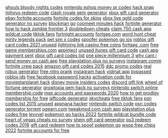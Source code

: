 <a href="https://lookerstudio.google.com/reporting/34466aa1-850e-47a5-9a6d-aa7a5d02c724/page/DjD">ghouls bloody nights codes</a>
<a href="https://lookerstudio.google.com/reporting/f0269b8c-ae65-43c4-9c8e-2ecf97273758/page/DjD">nintendo eshop money qr codes</a>
<a href="https://lookerstudio.google.com/reporting/19810da6-b0a4-43b8-b08b-7d4821cd7d00/page/DjD">hack snap</a>
<a href="https://lookerstudio.google.com/reporting/2d12869c-015a-4da7-8360-f6ae65b272d4/page/DjD">mihoyo redeem code</a>
<a href="https://lookerstudio.google.com/reporting/6d7a4da6-beb2-49f0-9541-1cf0e2656141/page/DjD">clash royale gem generator</a>
<a href="https://lookerstudio.google.com/reporting/4ea5d0d7-f8ad-4e40-8015-bd23e6600742/page/DjD">xbox gift card generator</a>
<a href="https://lookerstudio.google.com/reporting/0535401c-1a6f-4bd1-91a2-51bbec841f25?s=kHsPBlmgQlI">ebay fortnite accounts</a>
<a href="https://lookerstudio.google.com/reporting/c2773db6-3d4c-4189-b800-4990b0828dd0/page/DjD">fortnite codes for skins</a>
<a href="https://lookerstudio.google.com/reporting/db69bbbf-31c5-4d97-869f-bcafc06c228d/page/DjD">xbox live gold code generator no survey</a>
<a href="https://lookerstudio.google.com/reporting/049c5860-61ca-4162-b191-efa72f09f686?s=j1G_hDgTiQU">blockman go</a>
<a href="https://lookerstudio.google.com/reporting/ecc62756-6775-43c7-9dbf-1eaefe362b9d/page/DjD">coomeet minutes hack</a>
<a href="https://lookerstudio.google.com/s/rtJM1ziKhes">fortnite generator</a>
<a href="https://lookerstudio.google.com/s/liMM-jGkYOU">how to hack zombie frontier 3</a>
<a href="https://lookerstudio.google.com/reporting/787806fe-42a6-485b-8012-8498dda24437/page/DjD">doubledown cheats</a>
<a href="https://lookerstudio.google.com/reporting/b5cf37fd-1deb-4031-bb34-8c70303324b1/page/DjD">claim 750 cash app</a>
<a href="https://lookerstudio.google.com/reporting/8111ed4e-698a-42c1-8cf5-6e0833a55c5d/page/DjD">wildcat code</a>
<a href="https://lookerstudio.google.com/reporting/d854e5e9-b22e-43ca-a1e9-27625014cb54/page/OD2AD">tiktok fans</a>
<a href="https://lookerstudio.google.com/reporting/00f04d11-4d51-4c03-9930-a0c804dd9bcd/page/DjD">fortnight accounts</a>
<a href="https://lookerstudio.google.com/s/uE3WvHbi2rk">fortgag.com</a>
<a href="https://lookerstudio.google.com/s/qjhMCTRHpNI">word hunt cheat</a>
<a href="https://lookerstudio.google.com/reporting/0cbd04e4-b81c-4f9a-83e0-07338ce3d0ad/page/DjD">minty legends pack</a>
<a href="https://lookerstudio.google.com/reporting/0e8d94c8-2087-44ff-91d8-840cc35f7d3a/page/DjD">pet sim x codes</a>
<a href="https://lookerstudio.google.com/reporting/5023120b-f1f6-4659-907e-90522863ef98/page/DjD">spoofer pokemon go ios</a>
<a href="https://lookerstudio.google.com/reporting/2f013231-5b19-4805-9cc9-4272d5160b70/page/DjD">roblox gift card codes 2021 unused</a>
<a href="https://lookerstudio.google.com/reporting/d2ad9df2-70be-4977-8594-be43c73b7adc/page/DjD">lightning link casino free coins</a>
<a href="https://lookerstudio.google.com/reporting/091acf3a-e50a-4a5c-a1a2-fd70b5cdea4a?s=tPd60Wx_NGU">fortgag .com</a>
<a href="https://lookerstudio.google.com/reporting/ddf032ee-7a7c-47a4-9d68-4e799164c911/page/DjD">free game memberships.com</a>
<a href="https://lookerstudio.google.com/reporting/704523c2-b12b-4542-aa30-4190c79e005b/page/DjD">appinject</a>
<a href="https://lookerstudio.google.com/reporting/f2a7d3c6-3247-45fa-8d7c-2c8569b5cb90/page/DjD">unused itunes gift card code</a>
<a href="https://lookerstudio.google.com/reporting/6c4d4a98-0508-421c-affc-7e90d936594b/page/DjD">cash app payment sent</a>
<a href="https://lookerstudio.google.com/reporting/f91d3790-803f-4cd3-bac5-ad65176caf61/page/DjD">xbox gift card codes list</a>
<a href="https://lookerstudio.google.com/reporting/2dd5aa25-6223-490c-a548-aa89c6fbf63c/page/DjD">one piece millennium 3</a>
<a href="https://lookerstudio.google.com/reporting/0c261565-f129-49fa-a703-00f03a62d8e0/page/DjD">why cant i send money on cash app</a>
<a href="https://lookerstudio.google.com/reporting/2f6f134a-2eef-4008-91b0-6662f3324b14/page/DjD">free playstation plus no surveys</a>
<a href="https://lookerstudio.google.com/reporting/d320115e-f878-4e9f-928d-366a5e19e961/page/DjD">instagram comm</a>
<a href="https://lookerstudio.google.com/reporting/edbb7185-130b-4c16-8e73-50e38ca75db9/page/DjD">fortnite crew pack</a>
<a href="https://lookerstudio.google.com/reporting/57d06805-7942-41dd-b632-6d563dd0cb09/page/DjD">amazon gift card codes 2015</a>
<a href="https://lookerstudio.google.com/reporting/015ff42a-7988-4d86-b01e-71c06e543c9f/page/0ppDD">ddc promo codes</a>
<a href="https://lookerstudio.google.com/reporting/eba12035-6dfc-4cec-a3ec-7c5d1fe0b769/page/DjD">real robux generator</a>
<a href="https://lookerstudio.google.com/reporting/5505711b-4311-494b-92ea-f21a7e5ca4a3/page/DjD">free nitro prank</a>
<a href="https://lookerstudio.google.com/reporting/2a82d8fc-6d71-484f-a8b2-6b9dddb76999/page/DjD">instagram hack</a>
<a href="https://lookerstudio.google.com/s/jhOGPcCWko8">vidmat app</a>
<a href="https://lookerstudio.google.com/reporting/79b87188-5651-4546-9b3c-2fa881ef3333/page/DjD">bypassed roblox ids</a>
<a href="https://lookerstudio.google.com/reporting/dbe4a5c1-7f1a-4385-b26b-14b691b8d95d/page/DjD">free facebook password hacks</a>
<a href="https://lookerstudio.google.com/reporting/ded423d7-a7ab-4028-b884-af82b352e16c/page/DjD">activation code for moviestarplanet hack</a>
<a href="https://lookerstudio.google.com/reporting/ee0189e9-0c86-410a-9c1a-1cd3d169cb5d/page/DjD">disney movie insiders codes</a>
<a href="https://lookerstudio.google.com/reporting/fe363ccc-14d9-487b-a67c-8b2e23b4a1a0/page/DjD">discord gift link</a>
<a href="https://lookerstudio.google.com/s/imLFk9897Jg">wheel of fortune generator</a>
<a href="https://lookerstudio.google.com/reporting/dfa1875b-8237-4bae-95c2-9237957f9515/page/DjD">growtopia gem hack no surveys</a>
<a href="https://lookerstudio.google.com/reporting/5b39d2c6-e12a-4e65-9f0e-f8054ebad786/page/DjD">nintendo switch online membership code</a>
<a href="https://lookerstudio.google.com/reporting/ec3d447e-737d-4745-8059-0808214b3113/page/DjD">msp accounts and passwords 2020</a>
<a href="https://lookerstudio.google.com/reporting/0930d43c-80d1-4971-9567-6131d07134ed?s=sYOmlKYKt_Y">how to get prodigy membership for free</a>
<a href="https://lookerstudio.google.com/reporting/53e1eec7-41b1-4018-87c1-79289dfce3d9/page/DjD">giftcode generator</a>
<a href="https://lookerstudio.google.com/reporting/ee8c9f90-e0d9-4992-9a4b-6bac8b24840b/page/DjD">skycheats</a>
<a href="https://lookerstudio.google.com/reporting/aa8c6197-b516-443b-a1f1-e2d629be0f15/page/DjD">free tiktok fans</a>
<a href="https://lookerstudio.google.com/reporting/4f0e1185-0e6e-4c65-84c4-2fcfbaf90001/page/KJHED">psn codes list 2015 unused</a>
<a href="https://lookerstudio.google.com/reporting/373ce25a-b949-4cee-8411-30990176459a?s=g-TrcOxy_2Y">appnana hacker</a>
<a href="https://lookerstudio.google.com/reporting/e19b4907-5b06-4891-8e1d-0f503ff7d57a/page/DjD">nintendo switch code</a>
<a href="https://lookerstudio.google.com/reporting/3b2e9d27-e8fa-446a-8fb6-bd6d9efc6107/page/DjD">psn codes generator torrent</a>
<a href="https://lookerstudio.google.com/reporting/49df0aee-14de-479a-a880-b370c571e3aa/page/DjD">ogearn.com</a>
<a href="https://lookerstudio.google.com/reporting/f8b64d39-17b8-49ba-ae1d-9f4e4f4658b0/page/DjD">tweakmod.com cash app</a>
<a href="https://lookerstudio.google.com/reporting/c74ccb7e-08cb-40e4-a648-fd37a5953932/page/1DHED">playstation plus codes free</a>
<a href="https://lookerstudio.google.com/reporting/4b64f610-3181-4fba-8ad4-4b04219619ef/page/DjD">levvvel</a>
<a href="https://lookerstudio.google.com/reporting/fdb7fb6e-378a-46f7-b2e1-a1a0ae35fdd6/page/DjD">pokemon go hacks 2022</a>
<a href="https://lookerstudio.google.com/reporting/437959d3-c624-4204-add0-74d88b94c2fc/page/DjD">fortnite wildcat bundle code</a>
<a href="https://lookerstudio.google.com/reporting/def97e83-cc29-43a9-9c8c-b14c650e3772/page/DjD">heart of vegas cheats no survey</a>
<a href="https://lookerstudio.google.com/reporting/cc9ffd54-8259-438b-9eb9-b3f9ec29f27d/page/muWED">shein gift card generator</a>
<a href="https://lookerstudio.google.com/reporting/ee0d1fc8-df68-469b-88ff-9cbc143ee171/page/DjD">ps3 redeem codes 2016</a>
<a href="https://lookerstudio.google.com/reporting/5fe6067e-1702-41ba-9219-597f9fc0d9f1/page/DjD">gift card redeem</a>
<a href="https://lookerstudio.google.com/reporting/36388cf7-ccbf-4be3-8038-303730238c06?s=hFvEBW-MRSM">how to spoof pokemon go</a>
<a href="https://lookerstudio.google.com/reporting/2e045b10-fb42-48ca-b47f-4bede40f3db8/page/DjD">wsop free chips 2022</a>
<a href="https://lookerstudio.google.com/reporting/28c0e810-bc99-463e-abff-a551551ad584/page/DjD">fortnite accounts for free</a>
